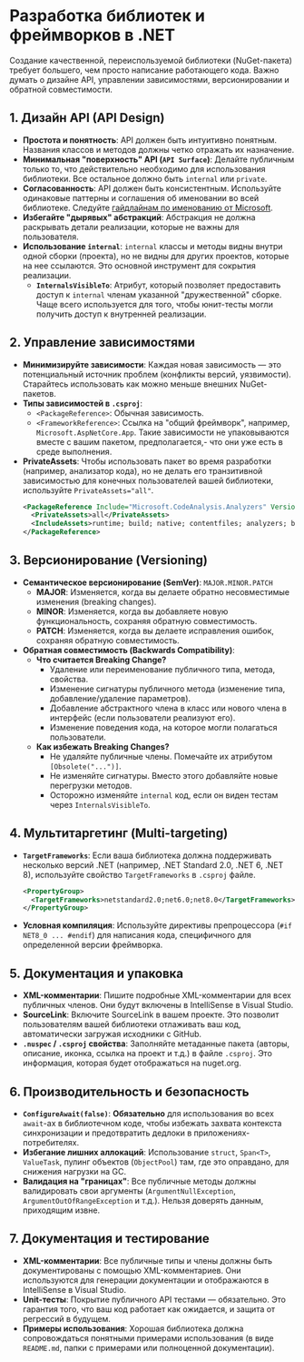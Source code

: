 # Разработка библиотек и фреймворков в .NET

Создание качественной, переиспользуемой библиотеки (NuGet-пакета) требует большего, чем просто написание работающего кода. Важно думать о дизайне API, управлении зависимостями, версионировании и обратной совместимости.

## 1. Дизайн API (API Design)
- **Простота и понятность**: API должен быть интуитивно понятным. Названия классов и методов должны четко отражать их назначение.
- **Минимальная "поверхность" API (`API Surface`)**: Делайте публичным только то, что действительно необходимо для использования библиотеки. Все остальное должно быть `internal` или `private`.
- **Согласованность**: API должен быть консистентным. Используйте одинаковые паттерны и соглашения об именовании во всей библиотеке. Следуйте [гайдлайнам по именованию от Microsoft](https://docs.microsoft.com/en-us/dotnet/standard/design-guidelines/naming-guidelines).
- **Избегайте "дырявых" абстракций**: Абстракция не должна раскрывать детали реализации, которые не важны для пользователя.
- **Использование `internal`**: `internal` классы и методы видны внутри одной сборки (проекта), но не видны для других проектов, которые на нее ссылаются. Это основной инструмент для сокрытия реализации.
  - **`InternalsVisibleTo`**: Атрибут, который позволяет предоставить доступ к `internal` членам указанной "дружественной" сборке. Чаще всего используется для того, чтобы юнит-тесты могли получить доступ к внутренней реализации.

## 2. Управление зависимостями
- **Минимизируйте зависимости**: Каждая новая зависимость — это потенциальный источник проблем (конфликты версий, уязвимости). Старайтесь использовать как можно меньше внешних NuGet-пакетов.
- **Типы зависимостей в `.csproj`**:
  - `<PackageReference>`: Обычная зависимость.
  - `<FrameworkReference>`: Ссылка на "общий фреймворк", например, `Microsoft.AspNetCore.App`. Такие зависимости не упаковываются вместе с вашим пакетом, предполагается,- что они уже есть в среде выполнения.
- **PrivateAssets**: Чтобы использовать пакет во время разработки (например, анализатор кода), но не делать его транзитивной зависимостью для конечных пользователей вашей библиотеки, используйте `PrivateAssets="all"`.
  ```xml
  <PackageReference Include="Microsoft.CodeAnalysis.Analyzers" Version="3.3.3">
    <PrivateAssets>all</PrivateAssets>
    <IncludeAssets>runtime; build; native; contentfiles; analyzers; buildtransitive</IncludeAssets>
  </PackageReference>
  ```

## 3. Версионирование (Versioning)
- **Семантическое версионирование (SemVer)**: `MAJOR.MINOR.PATCH`
  - **MAJOR**: Изменяется, когда вы делаете обратно несовместимые изменения (breaking changes).
  - **MINOR**: Изменяется, когда вы добавляете новую функциональность, сохраняя обратную совместимость.
  - **PATCH**: Изменяется, когда вы делаете исправления ошибок, сохраняя обратную совместимость.
- **Обратная совместимость (Backwards Compatibility)**:
  - **Что считается Breaking Change?**
    - Удаление или переименование публичного типа, метода, свойства.
    - Изменение сигнатуры публичного метода (изменение типа, добавление/удаление параметров).
    - Добавление абстрактного члена в класс или нового члена в интерфейс (если пользователи реализуют его).
    - Изменение поведения кода, на которое могли полагаться пользователи.
  - **Как избежать Breaking Changes?**
    - Не удаляйте публичные члены. Помечайте их атрибутом `[Obsolete("...")]`.
    - Не изменяйте сигнатуры. Вместо этого добавляйте новые перегрузки методов.
    - Осторожно изменяйте `internal` код, если он виден тестам через `InternalsVisibleTo`.

## 4. Мультитаргетинг (Multi-targeting)
- **`TargetFrameworks`**: Если ваша библиотека должна поддерживать несколько версий .NET (например, .NET Standard 2.0, .NET 6, .NET 8), используйте свойство `TargetFrameworks` в `.csproj` файле.
  ```xml
  <PropertyGroup>
    <TargetFrameworks>netstandard2.0;net6.0;net8.0</TargetFrameworks>
  </PropertyGroup>
  ```
- **Условная компиляция**: Используйте директивы препроцессора (`#if NET8_0 ... #endif`) для написания кода, специфичного для определенной версии фреймворка.

## 5. Документация и упаковка
- **XML-комментарии**: Пишите подробные XML-комментарии для всех публичных членов. Они будут включены в IntelliSense в Visual Studio.
- **SourceLink**: Включите SourceLink в вашем проекте. Это позволит пользователям вашей библиотеки отлаживать ваш код, автоматически загружая исходники с GitHub.
- **`.nuspec` / `.csproj` свойства**: Заполняйте метаданные пакета (авторы, описание, иконка, ссылка на проект и т.д.) в файле `.csproj`. Это информация, которая будет отображаться на nuget.org.

## 6. Производительность и безопасность
- **`ConfigureAwait(false)`**: **Обязательно** для использования во всех `await`-ах в библиотечном коде, чтобы избежать захвата контекста синхронизации и предотвратить дедлоки в приложениях-потребителях.
- **Избегание лишних аллокаций**: Использование `struct`, `Span<T>`, `ValueTask`, пулинг объектов (`ObjectPool`) там, где это оправдано, для снижения нагрузки на GC.
- **Валидация на "границах"**: Все публичные методы должны валидировать свои аргументы (`ArgumentNullException`, `ArgumentOutOfRangeException` и т.д.). Нельзя доверять данным, приходящим извне.

## 7. Документация и тестирование
- **XML-комментарии**: Все публичные типы и члены должны быть документированы с помощью XML-комментариев. Они используются для генерации документации и отображаются в IntelliSense в Visual Studio.
- **Unit-тесты**: Покрытие публичного API тестами — обязательно. Это гарантия того, что ваш код работает как ожидается, и защита от регрессий в будущем.
- **Примеры использования**: Хорошая библиотека должна сопровождаться понятными примерами использования (в виде `README.md`, папки с примерами или полноценной документации). 